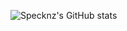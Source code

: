 ![Specknz's GitHub stats](https://github-readme-stats.vercel.app/api?username=Specknz&theme=transparent&show_icons=true&hide=contribs)

<!-- 
(https://github.com/anuraghazra/github-readme-stats)
--> 
